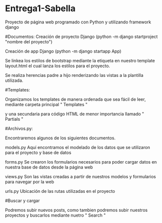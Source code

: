 # Entrega1-Sabella
Proyecto de página web programado con Python y utilizando framework django

#Documentos:
Creación de proyecto Django (python -m django startproject "nombre del proyecto")

Creación de app Django (python -m django startapp App)

Se linkea los estilos de bootstrap mediante la etiqueta <link> en nuestro template layout.html el cual lanza los estilos para el proyecto.

Se realiza herencias padre a hijo renderizando las vistas a la plantilla utilizada.

#Templates:

Organizamos los templates de manera ordenada que sea fácil de leer, mediante carpeta principal " Templates "

y una secundaria para código HTML de menor importancia llamado " Partials "

#Archivos.py:

Encontraremos algunos de los siguientes documentos.

models.py
Aquí encontramos el modelado de los datos que se utilizaron para el proyecto y base de datos

forms.py
Se crearon los formularios necesarios para poder cargar datos en nuestra base de datos desde la página web

views.py
Son las vistas creadas a partir de nuestros modelos y formularios para navegar por la web

urls.py
Ubicación de las rutas utilizadas en el proyecto

#Buscar y cargar

Podremos subir nuevos posts, como tambien podremos subir nuestros proyectos y buscarlos mediante nuetro " Search "

